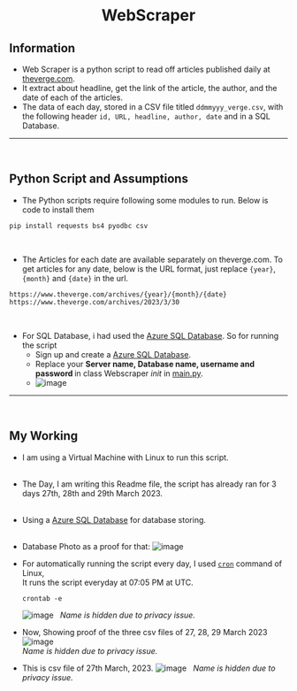 # <center>WebScraper</center>
## Information
+ Web Scraper is a python script to read off articles published daily at [theverge.com](https://www.theverge.com/). <br/>
+ It extract about headline, get the link of the article, the author, and the date of each of the articles. <br/>
+ The data of each day, stored in a CSV file titled `ddmmyyy_verge.csv`, with the following header `id, URL, headline, author, date` and in a SQL Database.<br/>
- - -
&nbsp;

## Python Script and Assumptions
+ The Python scripts require following some modules to run. Below is code to install them <br/>
```
pip install requests bs4 pyodbc csv
```
&nbsp;
+ The Articles for each date are available separately on theverge.com. To get articles for any date, below is the URL format, just replace `{year}`, `{month}` and `{date}` in the url.
```
https://www.theverge.com/archives/{year}/{month}/{date}
https://www.theverge.com/archives/2023/3/30
```
&nbsp;
+ For SQL Database, i had used the [Azure SQL Database](https://azure.microsoft.com/en-us/products/azure-sql/database). So for running the script
  - Sign up and create a [Azure SQL Database](https://azure.microsoft.com/en-us/products/azure-sql/database).
  - Replace your <b>Server name, Database name, username and password </b> in class Webscraper _init_ in [main.py](https://github.com/jatin00000/WebScraper/blob/main/main.py).
  - ![image](https://user-images.githubusercontent.com/94428262/228786859-608b5d4d-1f8e-4ba8-929b-ec86f2eddc6f.png)
- - -
&nbsp;

## My Working
+ I am using a Virtual Machine with Linux to run this script. <br/>
&nbsp;
+ The Day, I am writing this Readme file, the script has already ran for 3 days 27th, 28th and 29th March 2023. <br/>
&nbsp;
+ Using a [Azure SQL Database](https://azure.microsoft.com/en-us/products/azure-sql/database) for database storing. <br/>
&nbsp;
+ Database Photo as a proof for that: 
![image](https://user-images.githubusercontent.com/94428262/228813912-95c741d6-9373-4052-a5a4-ac399e50d6d8.png)
&nbsp;

+ For automatically running the script every day, I used [`cron`](https://en.wikipedia.org/wiki/Cron) command of Linux, <br/>
  It runs the script everyday at 07:05 PM at UTC.
  ```
  crontab -e
  ```
  ![image](https://user-images.githubusercontent.com/94428262/228818363-34d4a3e9-2376-41e4-9104-ffecb5c95017.png) &nbsp;
   _Name is hidden due to privacy issue._
&nbsp;
+ Now, Showing proof of the three csv files of 27, 28, 29 March 2023 &nbsp;
  ![image](https://user-images.githubusercontent.com/94428262/228816615-60604761-92c3-4940-a935-24f5ccb1a7aa.png) <br/>
  _Name is hidden due to privacy issue._ 
&nbsp;
+ This is csv file of 27th March, 2023.
  ![image](https://user-images.githubusercontent.com/94428262/228817422-ad34ac07-72a0-40f7-ba78-7eaa4bf74bbd.png) &nbsp;
   _Name is hidden due to privacy issue._ 





